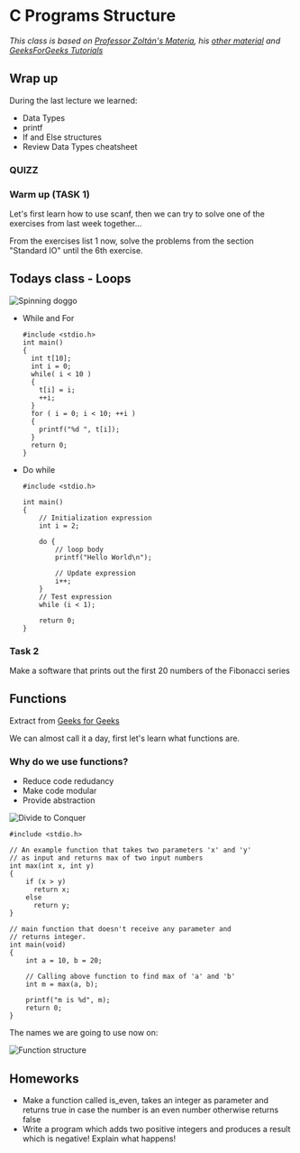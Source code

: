 # C Programs Structure
*This class is based on [Professor Zoltán's Materia](http://gsd.web.elte.hu/lectures/c-en/c-lecture-2/), his [other material](http://gsd.web.elte.hu/lectures/c-en/c-lecture-5/) and [GeeksForGeeks Tutorials](https://www.geeksforgeeks.org/c-programming-language/)*

## Wrap up

During the last lecture we learned:
- Data Types
- printf
- If and Else structures
- Review Data Types cheatsheet

### QUIZZ

### Warm up (TASK 1)
Let's first learn how to use scanf, then we can try to solve one of the exercises from last week together...

From the exercises list 1 now, solve the problems from the section "Standard IO" until the 6th exercise.


## Todays class - Loops

![Spinning doggo](https://media.giphy.com/media/13Mh8TeB1r2nEQ/giphy.gif)

- While and For

      #include <stdio.h>
      int main()
      {
        int t[10];
        int i = 0;
        while( i < 10 )
        {
          t[i] = i;
          ++i;
        }
        for ( i = 0; i < 10; ++i )
        {
          printf("%d ", t[i]);
        }
        return 0;
      }

- Do while

      #include <stdio.h>

      int main()
      {
          // Initialization expression
          int i = 2;

          do {
              // loop body
              printf("Hello World\n");

              // Update expression
              i++;
          }
          // Test expression
          while (i < 1);

          return 0;
      }

### Task 2

Make a software that prints out the first 20 numbers of the Fibonacci series

## Functions
Extract from [Geeks for Geeks](https://www.geeksforgeeks.org/functions-in-c/)

We can almost call it a day, first let's learn what functions are.

### Why do we use functions?

- Reduce code redudancy
- Make code modular
- Provide abstraction

![Divide to Conquer](https://media.giphy.com/media/9S1zkYeluvYwzoj9pC/giphy.gif)

    #include <stdio.h>

    // An example function that takes two parameters 'x' and 'y'
    // as input and returns max of two input numbers
    int max(int x, int y)
    {
        if (x > y)
          return x;
        else
          return y;
    }

    // main function that doesn't receive any parameter and
    // returns integer.
    int main(void)
    {
        int a = 10, b = 20;

        // Calling above function to find max of 'a' and 'b'
        int m = max(a, b);

        printf("m is %d", m);
        return 0;
    }

The names we are going to use now on:

![Function structure](https://www.geeksforgeeks.org/wp-content/uploads/Function-Prototype-in-c.png)

## Homeworks
- Make a function called is_even, takes an integer as parameter and returns true in case the number is an even number otherwise returns false
- Write a program which adds two positive integers and produces a result which is negative! Explain what happens!
